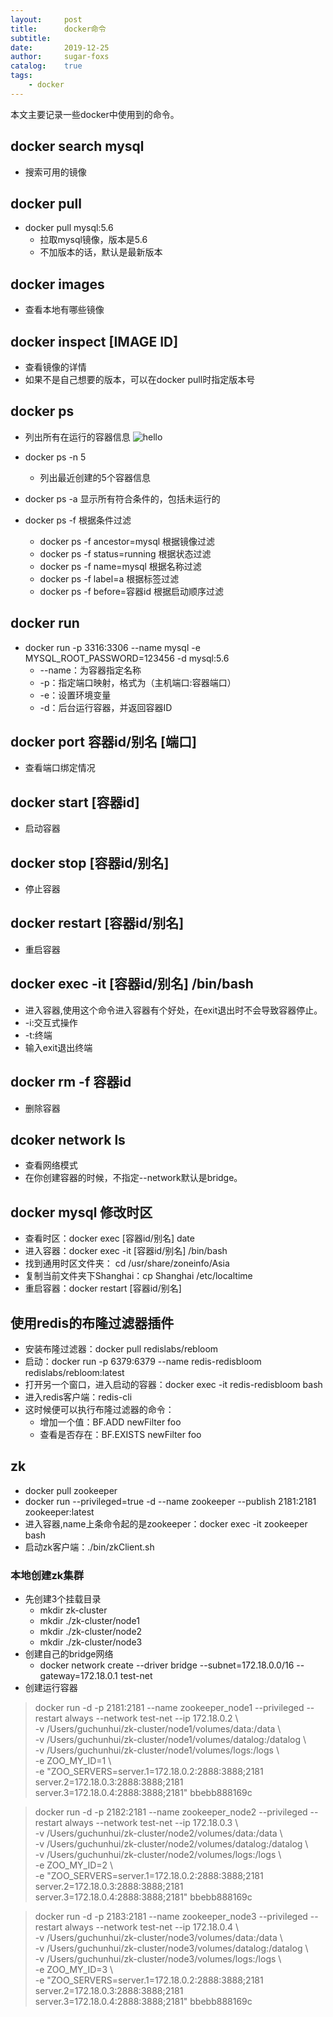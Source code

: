 ```yaml
---
layout:     post
title:      docker命令
subtitle:   
date:       2019-12-25
author:     sugar-foxs
catalog: 	true
tags:
    - docker
---
```


本文主要记录一些docker中使用到的命令。
<!-- more -->
## docker search mysql
- 搜索可用的镜像

## docker pull 
- docker pull mysql:5.6
    - 拉取mysql镜像，版本是5.6
    - 不加版本的话，默认是最新版本

## docker images
- 查看本地有哪些镜像

## docker inspect [IMAGE ID]
- 查看镜像的详情
- 如果不是自己想要的版本，可以在docker pull时指定版本号

## docker ps
- 列出所有在运行的容器信息
![hello](http://ww1.sinaimg.cn/large/dbf344a4ly1gacqxc6dxfj22iq04ytav.jpg)

- docker ps -n 5
    - 列出最近创建的5个容器信息
- docker ps -a 显示所有符合条件的，包括未运行的
- docker ps -f 根据条件过滤
    - docker ps -f ancestor=mysql  根据镜像过滤
    - docker ps -f status=running  根据状态过滤
    - docker ps -f name=mysql 根据名称过滤
    - docker ps -f label=a 根据标签过滤
    - docker ps -f before=容器id 根据启动顺序过滤
 
## docker run
- docker run -p 3316:3306 --name mysql -e MYSQL_ROOT_PASSWORD=123456 -d mysql:5.6
    - --name：为容器指定名称
    - -p：指定端口映射，格式为（主机端口:容器端口）
    - -e：设置环境变量
    - -d：后台运行容器，并返回容器ID

## docker port 容器id/别名 [端口]
- 查看端口绑定情况

## docker start [容器id]
- 启动容器

## docker stop [容器id/别名]
- 停止容器

## docker restart [容器id/别名]
- 重启容器

## docker exec -it [容器id/别名] /bin/bash
- 进入容器,使用这个命令进入容器有个好处，在exit退出时不会导致容器停止。
- -i:交互式操作
- -t:终端
- 输入exit退出终端

## docker rm -f 容器id
- 删除容器

## dcoker network ls 
- 查看网络模式
- 在你创建容器的时候，不指定--network默认是bridge。


## docker mysql 修改时区
- 查看时区：docker exec [容器id/别名]  date  
- 进入容器：docker exec -it [容器id/别名] /bin/bash
- 找到通用时区文件夹： cd /usr/share/zoneinfo/Asia
- 复制当前文件夹下Shanghai：cp Shanghai /etc/localtime
- 重启容器：docker restart [容器id/别名]

## 使用redis的布隆过滤器插件
- 安装布隆过滤器：docker pull redislabs/rebloom
- 启动：docker run -p 6379:6379 --name redis-redisbloom redislabs/rebloom:latest
- 打开另一个窗口，进入启动的容器：docker exec -it redis-redisbloom bash
- 进入redis客户端：redis-cli
- 这时候便可以执行布隆过滤器的命令：
    - 增加一个值：BF.ADD newFilter foo
    - 查看是否存在：BF.EXISTS newFilter foo

## zk
- docker pull zookeeper
- docker run --privileged=true -d --name zookeeper --publish 2181:2181 zookeeper:latest
- 进入容器,name上条命令起的是zookeeper：docker exec -it zookeeper bash
- 启动zk客户端：./bin/zkClient.sh

### 本地创建zk集群
- 先创建3个挂载目录
    - mkdir zk-cluster
    - mkdir ./zk-cluster/node1
    - mkdir ./zk-cluster/node2
    - mkdir ./zk-cluster/node3
- 创建自己的bridge网络
    - docker network create --driver bridge --subnet=172.18.0.0/16 --gateway=172.18.0.1 test-net
- 创建运行容器

> docker run -d -p 2181:2181 --name    zookeeper_node1 --privileged --restart always --network test-net --ip 172.18.0.2 \  
-v /Users/guchunhui/zk-cluster/node1/volumes/data:/data \  
-v /Users/guchunhui/zk-cluster/node1/volumes/datalog:/datalog \  
-v /Users/guchunhui/zk-cluster/node1/volumes/logs:/logs \  
-e ZOO_MY_ID=1 \  
-e "ZOO_SERVERS=server.1=172.18.0.2:2888:3888;2181 server.2=172.18.0.3:2888:3888;2181 server.3=172.18.0.4:2888:3888;2181" bbebb888169c

> docker run -d -p 2182:2181 --name zookeeper_node2 --privileged --restart always --network test-net --ip 172.18.0.3 \  
-v /Users/guchunhui/zk-cluster/node2/volumes/data:/data \  
-v /Users/guchunhui/zk-cluster/node2/volumes/datalog:/datalog \  
-v /Users/guchunhui/zk-cluster/node2/volumes/logs:/logs \  
-e ZOO_MY_ID=2 \  
-e "ZOO_SERVERS=server.1=172.18.0.2:2888:3888;2181 server.2=172.18.0.3:2888:3888;2181 server.3=172.18.0.4:2888:3888;2181" bbebb888169c

> docker run -d -p 2183:2181 --name   zookeeper_node3 --privileged --restart always --network test-net --ip 172.18.0.4 \  
-v /Users/guchunhui/zk-cluster/node3/volumes/data:/data \  
-v /Users/guchunhui/zk-cluster/node3/volumes/datalog:/datalog \  
-v /Users/guchunhui/zk-cluster/node3/volumes/logs:/logs \  
-e ZOO_MY_ID=3 \  
-e "ZOO_SERVERS=server.1=172.18.0.2:2888:3888;2181 server.2=172.18.0.3:2888:3888;2181 server.3=172.18.0.4:2888:3888;2181" bbebb888169c



